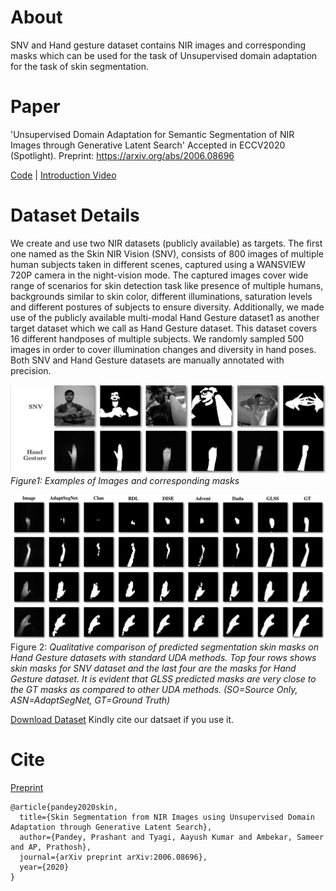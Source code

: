 # About

SNV and Hand gesture dataset contains NIR images and corresponding masks which can be used for the task of Unsupervised domain adaptation for the task of skin segmentation. 

# Paper
'Unsupervised Domain Adaptation for Semantic Segmentation of NIR Images through Generative Latent Search'
Accepted in ECCV2020 (Spotlight). 
Preprint: https://arxiv.org/abs/2006.08696

[Code](https://github.com/ambekarsameer96/GLSS) | [Introduction Video](https://youtu.be/t4jIz2JvUjY)


# Dataset Details 

We create and use two NIR datasets (publicly available) as targets. The first one named as the Skin NIR Vision (SNV), consists of 800
images of multiple human subjects taken in different scenes, captured using a WANSVIEW 720P camera in the night-vision mode. The captured images cover
wide range of scenarios for skin detection task like presence of multiple humans, backgrounds similar to skin color, different illuminations, saturation levels and different postures of subjects to ensure diversity. Additionally, we made use of the publicly available multi-modal Hand Gesture dataset1 as another target dataset which we call as Hand Gesture dataset. This dataset covers 16 different handposes of multiple subjects. We randomly sampled 500 images in order to cover
illumination changes and diversity in hand poses. Both SNV and Hand Gesture datasets are manually annotated with precision.

![](images/dataset_details.png)
*Figure1: Examples of Images and corresponding masks*

![](images/image_grid.png)
Figure 2: *Qualitative comparison of predicted segmentation skin masks on Hand Gesture datasets with standard UDA methods. Top four rows shows skin masks for SNV dataset and the last four are the masks for Hand Gesture dataset. It is evident that GLSS predicted masks are very close to the GT masks as compared to other UDA methods. (SO=Source Only, ASN=AdaptSegNet, GT=Ground Truth)*

[Download Dataset](http://forms.gle/y5vPeyT6zi9gdqD57)
Kindly cite our datsaet if you use it. 

# Cite

[Preprint](https://arxiv.org/abs/2006.08696)

```
@article{pandey2020skin,
  title={Skin Segmentation from NIR Images using Unsupervised Domain Adaptation through Generative Latent Search},
  author={Pandey, Prashant and Tyagi, Aayush Kumar and Ambekar, Sameer and AP, Prathosh},
  journal={arXiv preprint arXiv:2006.08696},
  year={2020}
}
```

